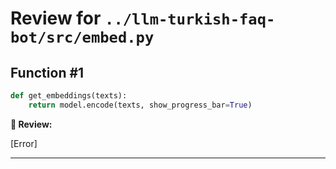 # Review for `../llm-turkish-faq-bot/src/embed.py`

## Function #1

```python
def get_embeddings(texts):
    return model.encode(texts, show_progress_bar=True)
```
**💬 Review:**

[Error]

---
